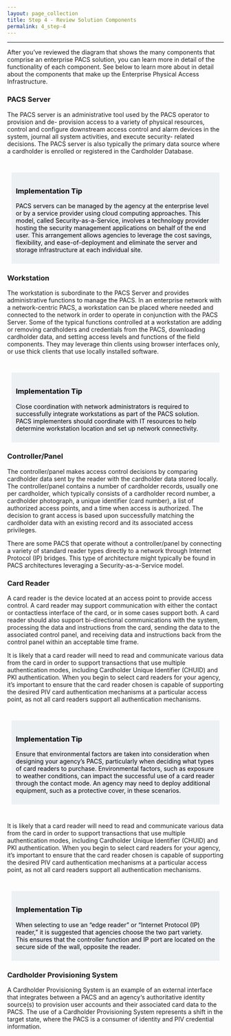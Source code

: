```yaml
---
layout: page_collection
title: Step 4 - Review Solution Components
permalink: 4_step-4
---
```

<script>
$(function() {
  $( "#accordion" ).accordion({
    heightStyle: "content",
    collapsible: "true",
    active: "false"
  });
});
</script>

<script src="https://use.fontawesome.com/e20c671b68.js"></script>
-----------------------------------------------------------

After you’ve reviewed the diagram that shows the many components that comprise an enterprise PACS solution, you can learn more in detail of the functionality of each component. See below to learn more about in detail about the components that make up the Enterprise Physical Access Infrastructure.

<div id="accordion" markdown="1">

### PACS Server
<div markdown="1">

The PACS server is an administrative tool used by the PACS operator to provision and de- provision access to a variety of physical resources, control and configure downstream access control and alarm devices in the system, journal all system activities, and execute security- related decisions. The PACS server is also typically the primary data source where a cardholder is enrolled or registered in the Cardholder Database. 

<br>

<div style="background-color: #edf1f3;color: black;margin: 10px;padding: 10px">

<h3><span>Implementation Tip</span></h3>
<p><span>PACS servers can be managed by the agency at the enterprise level or by a service provider using cloud computing approaches. This model, called Security-as-a-Service, involves a technology provider hosting the security management applications on behalf of the end user. This arrangement allows agencies to leverage the cost savings, flexibility, and ease-of-deployment and eliminate the server and storage infrastructure at each individual site.</span></p>

</div>
</div>

### Workstation
<div markdown="1">

The workstation is subordinate to the PACS Server and provides administrative functions to manage the PACS. In an enterprise network with a network-centric PACS, a workstation can be placed where needed and connected to the network in order to operate in conjunction with the PACS Server. Some of the typical functions controlled at a workstation are adding or removing cardholders and credentials from the PACS, downloading cardholder data, and setting access levels and functions of the field components. They may leverage thin clients using browser interfaces only, or use thick clients that use locally installed software.

<br>

<div style="background-color: #edf1f3;color: black;margin: 10px;padding: 10px">

<h3><span>Implementation Tip</span></h3>
<p><span>Close coordination with network administrators is required to successfully integrate workstations as part of the PACS solution. PACS implementers should coordinate with IT resources to help determine workstation location and set up network connectivity.</span></p>

</div>
</div>

### Controller/Panel
<div markdown="1">

The controller/panel makes access control decisions by comparing cardholder data sent by the reader with the cardholder data stored locally. The controller/panel contains a number of cardholder records, usually one per cardholder, which typically consists of a cardholder record number, a cardholder photograph, a unique identifier (card number), a list of authorized access points, and a time when access is authorized. The decision to grant access is based upon successfully matching the cardholder data with an existing record and its associated access privileges. 

There are some PACS that operate without a controller/panel by connecting a variety of standard reader types directly to a network through Internet Protocol (IP) bridges. This type of architecture might typically be found in PACS architectures leveraging a Security-as-a-Service model.

</div>

### Card Reader
<div markdown="1">

A card reader is the device located at an access point to provide access control. A card reader may support communication with either the contact or contactless interface of the card, or in some cases support both. A  card reader should also support bi-directional communications with the system, processing the data and instructions from the card, sending the data to the associated control panel, and receiving data and instructions back from the control panel within an acceptable time frame.

It is likely that a card reader will need to read and communicate various data from the card in order to support transactions that use multiple authentication modes, including Cardholder Unique Identifier (CHUID) and PKI authentication. When you begin to select card readers for your agency, it’s important to ensure that the card reader chosen is capable of supporting the desired PIV card authentication mechanisms at a particular access point, as not all card readers support all authentication mechanisms.

<br>

<div style="background-color: #edf1f3;color: black;margin: 10px;padding: 10px">

<h3><span>Implementation Tip</span></h3>
<p><span>Ensure that environmental factors are taken into consideration when designing your agency’s PACS, particularly when deciding what types of card readers to purchase. Environmental factors, such as exposure to weather conditions, can impact the successful use of a card reader through the contact mode. An agency may need to deploy additional equipment, such as a protective cover, in these scenarios.</span></p>

</div>

<br>

It is likely that a card reader will need to read and communicate various data from the card in order to support transactions that use multiple authentication modes, including Cardholder Unique Identifier (CHUID) and PKI authentication. When you begin to select card readers for your agency, it’s important to ensure that the card reader chosen is capable of supporting the desired PIV card authentication mechanisms at a particular access point, as not all card readers support all authentication mechanisms.

<br>

<div style="background-color: #edf1f3;color: black;margin: 10px;padding: 10px">

<h3><span>Implementation Tip</span></h3>
<p><span>When selecting to use an “edge reader” or “Internet Protocol (IP) reader,” it is suggested that agencies choose the two part variety. This ensures that the controller function and IP port are located on the secure side of the wall, opposite the reader.</span></p>

</div>
</div>

### Cardholder Provisioning System
<div markdown="1">

A Cardholder Provisioning System is an example of an external interface that integrates between a PACS and an agency‘s authoritative identity source(s) to provision user accounts and their associated card data to the PACS. The use of a Cardholder Provisioning System represents a shift in the target state, where the PACS is a consumer of identity and PIV credential information. 

</div>
</div>



















